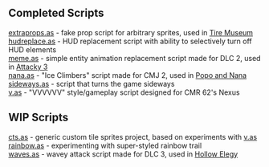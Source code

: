 ## Completed Scripts
[extraprops.as](extraprops.as) - fake prop script for arbitrary sprites, used in [Tire Museum](http://atlas.dustforce.com/11114/tire-museum)  
[hudreplace.as](hudreplace.as) - HUD replacement script with ability to selectively turn off HUD elements  
[meme.as](meme.as) - simple entity animation replacement script made for DLC 2,  used in [Attacky 3](http://atlas.dustforce.com/11126/attacky-3)  
[nana.as](nana.as) - "Ice Climbers" script made for CMJ 2, used in [Popo and Nana](http://atlas.dustforce.com/10977/popo-and-nana)  
[sideways.as](sideways.as) - script that turns the game sideways  
[v.as](v.as) - "VVVVVV" style/gameplay script designed for CMR 62's Nexus  

## WIP Scripts
[cts.as](cts.as) - generic custom tile sprites project, based on experiments with [v.as](v.as)  
[rainbow.as](rainbow.as) - experimenting with super-styled rainbow trail  
[waves.as](waves.as) - wavey attack script made for DLC 3, used in [Hollow Elegy](http://atlas.dustforce.com/11175/hollow-elegy)  
